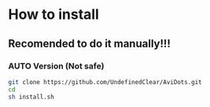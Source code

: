 # How to install
## Recomended to do it manually!!!


### AUTO Version (Not safe)
```bash
git clone https://github.com/UndefinedClear/AviDots.git
cd 
sh install.sh
```